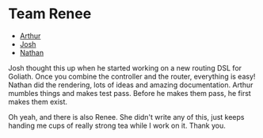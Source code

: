 # Team Renee

* [Arthur](https://github.com/achiu)
* [Josh](https://github.com/joshbuddy)
* [Nathan](https://github.com/nesquena)

Josh thought this up when he started working on a new routing DSL for Goliath.
Once you combine the controller and the router, everything is easy!
Nathan did the rendering, lots of ideas and amazing documentation.
Arthur mumbles things and makes test pass. Before he makes them pass, he first makes them exist.

Oh yeah, and there is also Renee. She didn't write any of this, just keeps handing me
cups of really strong tea while I work on it. Thank you.